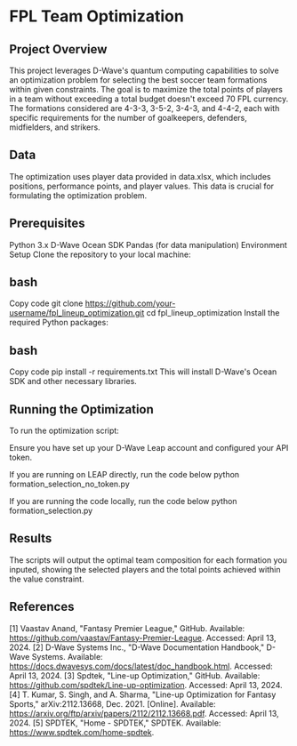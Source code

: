 # FPL Team Optimization

## Project Overview
This project leverages D-Wave's quantum computing capabilities to solve an optimization problem for selecting the best soccer team formations within given constraints. The goal is to maximize the total points of players in a team without exceeding a total budget doesn't exceed 70 FPL currency. The formations considered are 4-3-3, 3-5-2, 3-4-3, and 4-4-2, each with specific requirements for the number of goalkeepers, defenders, midfielders, and strikers.

## Data
The optimization uses player data provided in data.xlsx, which includes positions, performance points, and player values. This data is crucial for formulating the optimization problem.

## Prerequisites
Python 3.x
D-Wave Ocean SDK
Pandas (for data manipulation)
Environment Setup
Clone the repository to your local machine:

## bash
Copy code
git clone https://github.com/your-username/fpl_lineup_optimization.git
cd fpl_lineup_optimization
Install the required Python packages:

## bash
Copy code
pip install -r requirements.txt
This will install D-Wave's Ocean SDK and other necessary libraries.

## Running the Optimization
To run the optimization script:

Ensure you have set up your D-Wave Leap account and configured your API token.

If you are running on LEAP directly, run the code below
python formation_selection_no_token.py

If you are running the code locally, run the code below
python formation_selection.py

## Results
The scripts will output the optimal team composition for each formation you inputed, showing the selected players and the total points achieved within the value constraint.

## References
[1] Vaastav Anand, "Fantasy Premier League," GitHub. Available: https://github.com/vaastav/Fantasy-Premier-League. Accessed: April 13, 2024.
[2] D-Wave Systems Inc., "D-Wave Documentation Handbook," D-Wave Systems. Available: https://docs.dwavesys.com/docs/latest/doc_handbook.html. Accessed: April 13, 2024.
[3] Spdtek, "Line-up Optimization," GitHub. Available: https://github.com/spdtek/Line-up-optimization. Accessed: April 13, 2024.
[4] T. Kumar, S. Singh, and A. Sharma, "Line-up Optimization for Fantasy Sports," arXiv:2112.13668, Dec. 2021. [Online]. Available: https://arxiv.org/ftp/arxiv/papers/2112/2112.13668.pdf. Accessed: April 13, 2024.
[5] SPDTEK, "Home - SPDTEK," SPDTEK. Available: https://www.spdtek.com/home-spdtek. 
